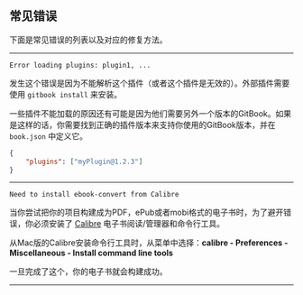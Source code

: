 ## 常见错误

下面是常见错误的列表以及对应的修复方法。

---

```
Error loading plugins: plugin1, ...
```

发生这个错误是因为不能解析这个插件（或者这个插件是无效的）。外部插件需要使用 `gitbook install` 来安装。

一些插件不能加载的原因还有可能是因为他们需要另外一个版本的GitBook。如果是这样的话，你需要找到正确的插件版本来支持你使用的GitBook版本，并在 `book.json` 中定义它。

```json
{
	"plugins": ["myPlugin@1.2.3"]
}
```

---

```
Need to install ebook-convert from Calibre
```

当你尝试把你的项目构建成为PDF，ePub或者mobi格式的电子书时，为了避开错误，你必须安装了 [Calibre](http://calibre-ebook.com/) 电子书阅读/管理器和命令行工具。

从Mac版的Calibre安装命令行工具时，从菜单中选择：**calibre - Preferences - Miscellaneous - Install command line tools**

一旦完成了这个，你的电子书就会构建成功。

---
